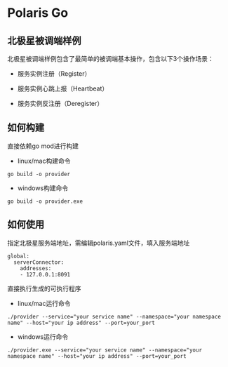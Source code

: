 # Polaris Go

## 北极星被调端样例

北极星被调端样例包含了最简单的被调端基本操作，包含以下3个操作场景：

- 服务实例注册（Register）

- 服务实例心跳上报（Heartbeat）

- 服务实例反注册（Deregister）

## 如何构建

直接依赖go mod进行构建

- linux/mac构建命令
```
go build -o provider
```
- windows构建命令
```
go build -o provider.exe
```

## 如何使用

指定北极星服务端地址，需编辑polaris.yaml文件，填入服务端地址

```
global:
  serverConnector:
    addresses:
    - 127.0.0.1:8091
```

直接执行生成的可执行程序

- linux/mac运行命令
```
./provider --service="your service name" --namespace="your namespace name" --host="your ip address" --port=your_port
```

- windows运行命令
```
./provider.exe --service="your service name" --namespace="your namespace name" --host="your ip address" --port=your_port
```
